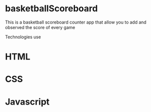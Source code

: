 # basketballScoreboard
This is a basketball scoreboard counter app that allow you to add and observed the score of every game


Technologies use
# HTML
# CSS
# Javascript
